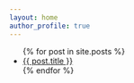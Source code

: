```yaml
---
layout: home
author_profile: true
---
```


<ul>
    {% for post in site.posts %}
    <li> <a href="{{ post.url }}">{{ post.title }}</a> </li>
    {% endfor %}
</ul>

